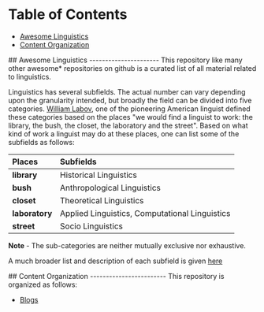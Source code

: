 Table of Contents 
===================
- [Awesome Linguistics](#intro)
- [Content Organization](#organization)

<a name="intro" />
## Awesome Linguistics
----------------------
This repository like many other awesome* repositories on github
is a curated list of all material related to linguistics.

Linguistics has several subfields. The actual number can vary 
depending upon the granularity intended, but broadly the field can
be divided into five categories. [William Labov](http://en.wikipedia.org/wiki/William_Labov), one of the pioneering
American linguist defined these categories based on the places "we 
would find a linguist to work: the library, the bush, the closet, the
laboratory and the street". Based on what kind of work a linguist
may do at these places, one can list some of the subfields as follows:

|Places           | Subfields                                                       |
|:----------------|:----------------------------------------------------------------|
|**library**      |Historical Linguistics                                           |
|**bush**         |Anthropological Linguistics                                      |
|**closet**       |Theoretical Linguistics                                          |
|**laboratory**   |Applied Linguistics, Computational Linguistics                   |
|**street**       |Socio Linguistics                                                |


**Note** - The sub-categories are neither mutually exclusive nor exhaustive.

A much broader list and description of each subfield is given [here](https://linguistlist.org/LL/LingSubfields.cfm)

<a name="intro" />
## Content Organization
------------------------
This repository is organized as follows:

* [Blogs](Blogs.md)
